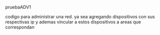 pruebaADV1

codigo para administrar una red. ya sea agregando dispositivos con sus respectivas ip y ademas vincular a estos dispositivos a areas que correspondan

